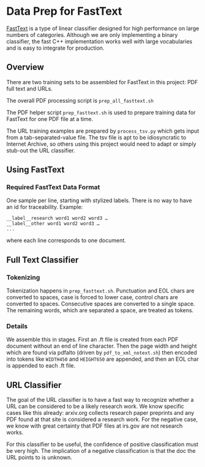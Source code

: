 # Data Prep for FastText

[FastText](https://github.com/facebookresearch/fastText) is a type of linear classifier designed for high performance on large numbers of categories. 
Although we are only implementing a binary classifier, the fast C++ implementation works well with large
vocabularies and is easy to integrate for production. 

##        Overview
There are two training sets to be assembled for FastText in this project: PDF full text and URLs. 

The overall PDF processing script is `prep_all_fasttext.sh`

The PDF helper script  `prep_fasttext.sh` is used to prepare training data for FastText for one PDF file
at a time. 

The URL training examples are prepared by `process_tsv.py` which gets input from a tab-separated-value file. 
The tsv file is apt to be idiosyncratic to Internet Archive, so others using this project would need to adapt
or simply stub-out the URL classifier. 

##         Using FastText

### Required FastText Data Format
One sample per line, starting with stylized labels. There is no way to have an id for traceability.
Example:
```
__label__research word1 word2 word3 … 
__label__other word1 word2 word3 … 
...
```
where each line corresponds to one document.

### 

##        Full Text Classifier 

### Tokenizing
Tokenization happens in  `prep_fasttext.sh`.
Punctuation and EOL chars are converted to spaces, case is forced to lower case, control chars are converted to spaces. 
Consecutive spaces are converted to a single space.  
The remaining words, which are separated a space, are treated as tokens. 

### Details
We assemble this in stages. First an .ft file is created from each PDF document without an end of line character.
Then the page width and height which are found via pdfalto (driven by `pdf_to_xml_notext.sh`) then encoded into
tokens like `WIDTH450` and `HEIGHT650` are appended, and then an EOL char is appended to each .ft file.  

 ##       URL Classifier
 The goal of the URL classifier is to have a fast way to recognize whether a URL can be considered to be
 a likely research work. We know specific cases like this already: arxiv.org collects research paper preprints and
 any PDF found at that site is considered a research work. For the negative case, we know with great certainty
 that PDF files at irs.gov are not research works. 
 
 For this classifier to be useful, the confidence of positive
 classification must be very high. The implication of a negative classification is that the doc the URL points 
 to is unknown. 
 
